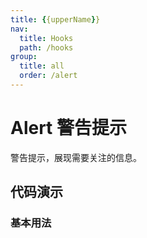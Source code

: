 ```yaml
---
title: {{upperName}}
nav:
  title: Hooks
  path: /hooks
group:
  title: all
  order: /alert
---
```


# Alert 警告提示

警告提示，展现需要关注的信息。

## 代码演示

### 基本用法

<code src="./demo/basic.tsx"></code>
